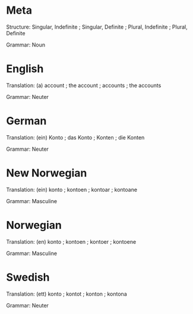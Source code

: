 Meta
====

Structure: Singular, Indefinite ; Singular, Definite ; Plural, Indefinite ; Plural, Definite

Grammar:   Noun



English
=======

Translation: (a) account ; the account ; accounts ; the accounts

Grammar:     Neuter



German
======

Translation: (ein) Konto ; das Konto ; Konten ; die Konten

Grammar:     Neuter



New Norwegian
=============

Translation: (ein) konto ; kontoen ; kontoar ; kontoane

Grammar:     Masculine



Norwegian
=========

Translation: (en) konto ; kontoen ; kontoer ; kontoene

Grammar:     Masculine



Swedish
=======

Translation: (ett) konto ; kontot ; konton ; kontona

Grammar:     Neuter
